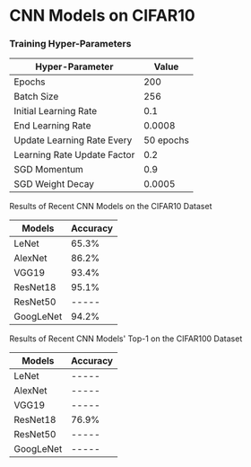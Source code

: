 # CNN Models on CIFAR10

### Training Hyper-Parameters
| Hyper-Parameter               | Value      |
| ----------------------------- |------------|
| Epochs                        | 200        |
| Batch Size                    |256         |
| Initial Learning Rate         |0.1         |
| End Learning Rate             |0.0008      |
| Update Learning Rate Every    |50 epochs   |
| Learning Rate Update Factor   |0.2         |
| SGD Momentum                  |0.9         |
| SGD Weight Decay              |0.0005      |

Results of Recent CNN Models on the CIFAR10 Dataset

| Models        | Accuracy      |
| ------------- |---------------|
| LeNet         | 65.3%         |
| AlexNet       | 86.2%         |
| VGG19         | 93.4%         |
| ResNet18      | 95.1%         |
| ResNet50      | -----         |
| GoogLeNet     | 94.2%         |

Results of Recent CNN Models' Top-1 on the CIFAR100 Dataset

| Models        | Accuracy      |
| ------------- |---------------|
| LeNet         | -----         |
| AlexNet       | -----         |
| VGG19         | -----         |
| ResNet18      | 76.9%         |
| ResNet50      | -----         |
| GoogLeNet     | -----         |